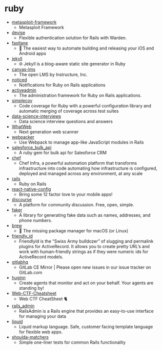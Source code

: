 # ruby
- [metasploit-framework](https://github.com/rapid7/metasploit-framework)
  - Metasploit Framework
- [devise](https://github.com/heartcombo/devise)
  - Flexible authentication solution for Rails with Warden.
- [fastlane](https://github.com/fastlane/fastlane)
  - 🚀 The easiest way to automate building and releasing your iOS and Android apps
- [jekyll](https://github.com/jekyll/jekyll)
  - 🌐 Jekyll is a blog-aware static site generator in Ruby
- [canvas-lms](https://github.com/instructure/canvas-lms)
  - The open LMS by Instructure, Inc.
- [noticed](https://github.com/excid3/noticed)
  - Notifications for Ruby on Rails applications
- [activeadmin](https://github.com/activeadmin/activeadmin)
  - The administration framework for Ruby on Rails applications.
- [simplecov](https://github.com/simplecov-ruby/simplecov)
  - Code coverage for Ruby with a powerful configuration library and automatic merging of coverage across test suites
- [data-science-interviews](https://github.com/alexeygrigorev/data-science-interviews)
  - Data science interview questions and answers
- [WhatWeb](https://github.com/urbanadventurer/WhatWeb)
  - Next generation web scanner
- [webpacker](https://github.com/rails/webpacker)
  - Use Webpack to manage app-like JavaScript modules in Rails
- [salesforce_bulk_api](https://github.com/yatish27/salesforce_bulk_api)
  - A ruby gem for bulk api for Salesforce CRM
- [chef](https://github.com/chef/chef)
  - Chef Infra, a powerful automation platform that transforms infrastructure into code automating how infrastructure is configured, deployed and managed across any environment, at any scale
- [rails](https://github.com/rails/rails)
  - Ruby on Rails
- [react-native-config](https://github.com/luggit/react-native-config)
  - Bring some 12 factor love to your mobile apps!
- [discourse](https://github.com/discourse/discourse)
  - A platform for community discussion. Free, open, simple.
- [faker](https://github.com/faker-ruby/faker)
  - A library for generating fake data such as names, addresses, and phone numbers.
- [brew](https://github.com/Homebrew/brew)
  - 🍺 The missing package manager for macOS (or Linux)
- [friendly_id](https://github.com/norman/friendly_id)
  - FriendlyId is the “Swiss Army bulldozer” of slugging and permalink plugins for ActiveRecord. It allows you to create pretty URL’s and work with human-friendly strings as if they were numeric ids for ActiveRecord models.
- [gitlabhq](https://github.com/gitlabhq/gitlabhq)
  - GitLab CE Mirror | Please open new issues in our issue tracker on GitLab.com
- [huginn](https://github.com/huginn/huginn)
  - Create agents that monitor and act on your behalf. Your agents are standing by!
- [Web-CTF-Cheatsheet](https://github.com/w181496/Web-CTF-Cheatsheet)
  - Web CTF CheatSheet 🐈
- [rails_admin](https://github.com/sferik/rails_admin)
  - RailsAdmin is a Rails engine that provides an easy-to-use interface for managing your data
- [liquid](https://github.com/Shopify/liquid)
  - Liquid markup language. Safe, customer facing template language for flexible web apps.
- [shoulda-matchers](https://github.com/thoughtbot/shoulda-matchers)
  - Simple one-liner tests for common Rails functionality
